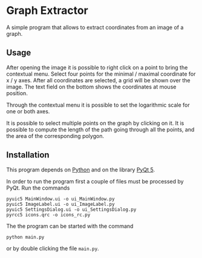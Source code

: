 Graph Extractor
===============

A simple program that allows to extract coordinates from an image of a graph.

Usage
-----

After opening the image it is possible to right click on a point to bring the contextual menu. Select four points for the minimal / maximal coordinate for x / y axes. After all coordinates are selected, a grid will be shown over the image. The text field on the bottom shows the coordinates at mouse position.

Through the contextual menu it is possible to set the logarithmic scale for one or both axes.

It is possible to select multiple points on the graph by clicking on it. It is possible to compute the length of the path going through all the points, and the area of the corresponding polygon.

Installation
------------

This program depends on [Python][python] and on the library [PyQt 5][pyqt5].

In order to run the program first a couple of files must be processed by PyQt. Run the commands

    pyuic5 MainWindow.ui -o ui_MainWindow.py
    pyuic5 ImageLabel.ui -o ui_ImageLabel.py
    pyuic5 SettingsDialog.ui -o ui_SettingsDialog.py
    pyrcc5 icons.qrc -o icons_rc.py

The the program can be started with the command

    python main.py

or by double clicking the file `main.py`.

[python]: http://www.python.org/
[pyqt5]: http://www.riverbankcomputing.com/software/pyqt/intro
